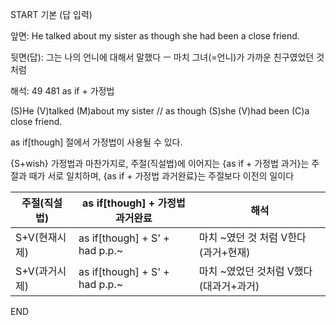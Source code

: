 START
기본 (답 입력)

앞면:
He talked about my sister as though she had been a close friend.


뒷면(답):
그는 나의 언니에 대해서 말했다 ㅡ 마치 그녀(=언니)가 가까운 친구였었던 것처럼


해석:
49 481 as if + 가정법

(S)He (V)talked (M)about my sister // as though (S)she (V)had been (C)a close friend.

as if[though] 절에서 가정법이 사용될 수 있다.

{S+wish} 가정법과 마찬가지로, 
주절(직설법)에 이어지는 {as if + 가정법 과거}는 주절과 때가 서로 일치하며,
{as if + 가정법 과거완료}는 주절보다 이전의 일이다

| 주절(직설법)  | as if[though] + 가정법 과거완료         | 해석                                |
| ------------- | ----------------------------------- | ----------------------------------- |
| S+V(현재시제) | as if[though] + S' + had p.p.~       | 마치 ~였던 것 처럼 V한다 (과거+현재)  |
| S+V(과거시제) | as if[though] + S' + had p.p.~ | 마치 ~였었던 것처럼 V했다 (대과거+과거) | 
<!--ID: 1694908124979-->
END